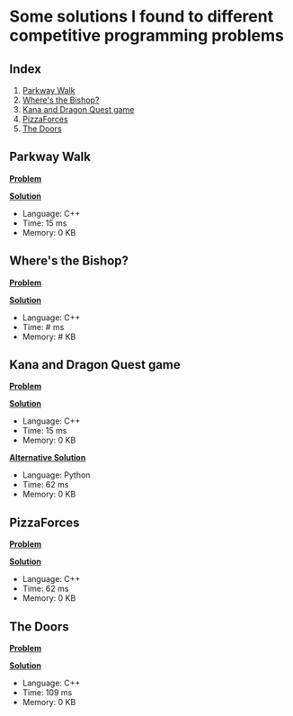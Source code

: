 # Some solutions I found to different competitive programming problems 


## Index
1. [Parkway Walk](#ref1) 
2. [Where's the Bishop?](#ref2)
3. [Kana and Dragon Quest game](#ref3)
4. [PizzaForces](#ref4)
5. [The Doors](#ref5)

<a name='ref1'/>

## Parkway Walk
[**Problem**](https://codeforces.com/problemset/problem/1697/A)

[**Solution**](1697A.cpp)
- Language: C++
- Time: 15 ms
- Memory: 0 KB

<a name='ref2'/>

## Where's the Bishop?
[**Problem**](https://codeforces.com/problemset/problem/1692/C)

[**Solution**](1692C.cpp)
- Language: C++
- Time: # ms
- Memory: # KB

<a name='ref3'/>

## Kana and Dragon Quest game
[**Problem**](https://codeforces.com/problemset/problem/1337/B)

[**Solution**](1337B.cpp)
- Language: C++
- Time: 15 ms
- Memory: 0 KB

[**Alternative Solution**](1337B.py)
- Language: Python
- Time: 62 ms
- Memory: 0 KB

<a name='ref4'/>

## PizzaForces
[**Problem**](https://codeforces.com/problemset/problem/1555/A)

[**Solution**](1555A.cpp)
- Language: C++
- Time: 62 ms
- Memory: 0 KB

<a name='ref5'/>

## The Doors
[**Problem**](https://codeforces.com/problemset/problem/1143/A)

[**Solution**](1143A.cpp)
- Language: C++
- Time: 109 ms
- Memory: 0 KB
